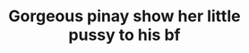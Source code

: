 ---
layout: post
title: Gorgeous pinay show her little pussy to his bf
duration: '00:53'
view: 302
rate: 2
video: 'https://flashservice.xvideos.com/embedframe/26644775'
category: 
 - pinay
 - beautiful
 - curvy
 - pov
 - masterbate
 - student
 - masterbate
tags: 
 - pinay-sex
 - nene
 - show
 - webcam
priority: 0.9
changefreq: daily
---
